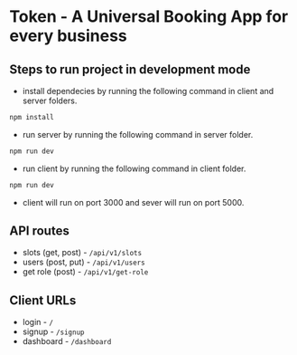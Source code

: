 # Token - A Universal Booking App for every business

## Steps to run project in development mode
- install dependecies by running the following command in client and server folders.

```bash
npm install
```

- run server by running the following command in server folder.

```bash
npm run dev
```

- run client by running the following command in client folder.

```bash
npm run dev
```

- client will run on port 3000 and sever will run on port 5000.

## API routes

- slots (get, post) - ``` /api/v1/slots ```
- users (post, put) - ``` /api/v1/users ```
- get role (post) - ``` /api/v1/get-role ```

## Client URLs

- login - ``` / ```
- signup - ``` /signup ```
- dashboard - ``` /dashboard ```